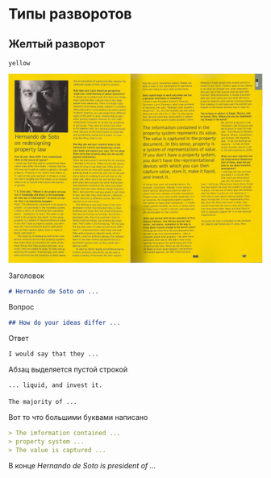 # Типы разворотов

## Желтый разворот
```
yellow
```

![](https://raw.githubusercontent.com/destroytheimage/submarine_MT/develop/Spreads/024eng.jpg)

Заголовок
```md
# Hernando de Soto on ...
```

Вопрос
```md
## How do your ideas differ ...
```

Ответ
```md
I would say that they ...
```

Абзац выделяется пустой строкой
```md
... liquid, and invest it.

The majority of ...
```

Вот то что большими буквами написано
```md
> The imformation contained ...
> property system ...
> The value is captured ...
```

В конце
_Hernando de Soto is president of ..._
